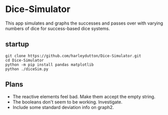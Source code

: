 # Dice-Simulator
This app simulates and graphs the successes and passes over with varying numbers of dice for success-based dice systems.

## startup
```
git clone https://github.com/harleydutton/Dice-Simulator.git
cd Dice-Simulator
python -m pip install pandas matplotlib
python ./diceSim.py
```

## Plans
- The reactive elements feel bad. Make them accept the empty string.
- The booleans don't seem to be working. Investigate.
- Include some standard deviation info on graph2.
